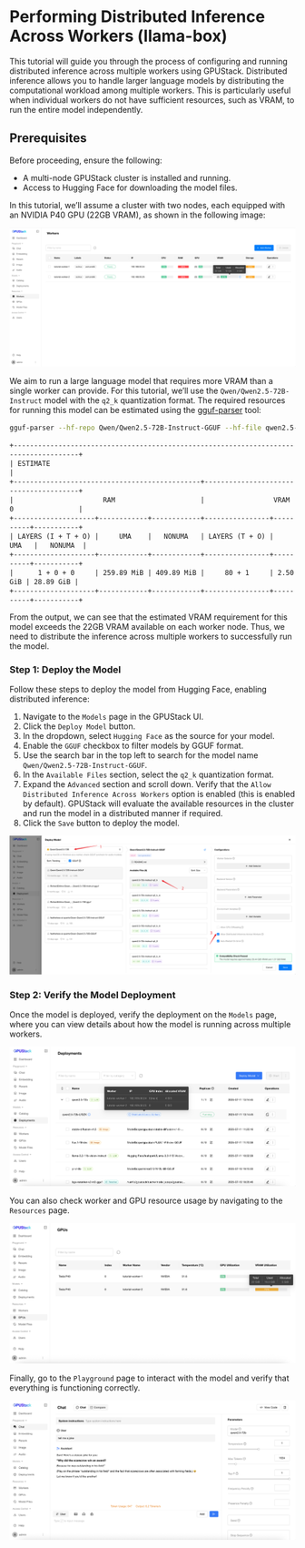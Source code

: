 # Performing Distributed Inference Across Workers (llama-box)

This tutorial will guide you through the process of configuring and running distributed inference across multiple workers using GPUStack. Distributed inference allows you to handle larger language models by distributing the computational workload among multiple workers. This is particularly useful when individual workers do not have sufficient resources, such as VRAM, to run the entire model independently.

## Prerequisites

Before proceeding, ensure the following:

- A multi-node GPUStack cluster is installed and running.
- Access to Hugging Face for downloading the model files.

In this tutorial, we’ll assume a cluster with two nodes, each equipped with an NVIDIA P40 GPU (22GB VRAM), as shown in the following image:

![worker-list](../assets/tutorials/performing-distributed-inference-across-workers/worker-list.png)

We aim to run a large language model that requires more VRAM than a single worker can provide. For this tutorial, we’ll use the `Qwen/Qwen2.5-72B-Instruct` model with the `q2_k` quantization format. The required resources for running this model can be estimated using the [gguf-parser](https://github.com/gpustack/gguf-parser-go) tool:

```bash
gguf-parser --hf-repo Qwen/Qwen2.5-72B-Instruct-GGUF --hf-file qwen2.5-72b-instruct-q2_k-00001-of-00007.gguf --ctx-size=8192 --in-short --skip-architecture --skip-metadata --skip-tokenizer
```

```
+--------------------------------------------------------------------------------------+
| ESTIMATE                                                                             |
+----------------------------------------------+---------------------------------------+
|                      RAM                     |                 VRAM 0                |
+--------------------+------------+------------+----------------+----------+-----------+
| LAYERS (I + T + O) |     UMA    |   NONUMA   | LAYERS (T + O) |    UMA   |   NONUMA  |
+--------------------+------------+------------+----------------+----------+-----------+
|      1 + 0 + 0     | 259.89 MiB | 409.89 MiB |     80 + 1     | 2.50 GiB | 28.89 GiB |
+--------------------+------------+------------+----------------+----------+-----------+
```

From the output, we can see that the estimated VRAM requirement for this model exceeds the 22GB VRAM available on each worker node. Thus, we need to distribute the inference across multiple workers to successfully run the model.

### Step 1: Deploy the Model

Follow these steps to deploy the model from Hugging Face, enabling distributed inference:

1. Navigate to the `Models` page in the GPUStack UI.
2. Click the `Deploy Model` button.
3. In the dropdown, select `Hugging Face` as the source for your model.
4. Enable the `GGUF` checkbox to filter models by GGUF format.
5. Use the search bar in the top left to search for the model name `Qwen/Qwen2.5-72B-Instruct-GGUF`.
6. In the `Available Files` section, select the `q2_k` quantization format.
7. Expand the `Advanced` section and scroll down. Verify that the `Allow Distributed Inference Across Workers` option is enabled (this is enabled by default). GPUStack will evaluate the available resources in the cluster and run the model in a distributed manner if required.
8. Click the `Save` button to deploy the model.

![Deploy Model](../assets/tutorials/performing-distributed-inference-across-workers/deploy-model.png)

### Step 2: Verify the Model Deployment

Once the model is deployed, verify the deployment on the `Models` page, where you can view details about how the model is running across multiple workers.

![model-list](../assets/tutorials/performing-distributed-inference-across-workers/model-list.png)

You can also check worker and GPU resource usage by navigating to the `Resources` page.

![gpu-usage](../assets/tutorials/performing-distributed-inference-across-workers/gpu-usage.png)

Finally, go to the `Playground` page to interact with the model and verify that everything is functioning correctly.

![playground](../assets/tutorials/performing-distributed-inference-across-workers/playground.png)
